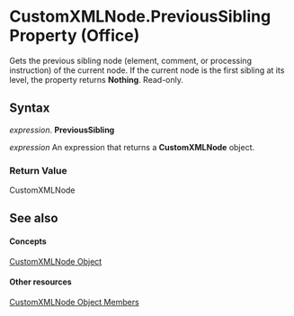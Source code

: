 
# CustomXMLNode.PreviousSibling Property (Office)

Gets the previous sibling node (element, comment, or processing instruction) of the current node. If the current node is the first sibling at its level, the property returns  **Nothing**. Read-only.


## Syntax

 _expression_. **PreviousSibling**

 _expression_ An expression that returns a **CustomXMLNode** object.


### Return Value

CustomXMLNode


## See also


#### Concepts


[CustomXMLNode Object](e90213f5-6d62-52d8-3043-2399eaa5aaba.md)
#### Other resources


[CustomXMLNode Object Members](fbf957c8-40b8-2f75-fcc8-db0ed6e18438.md)
